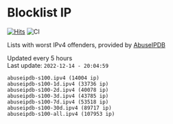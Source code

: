 # Blocklist IP

[![Hits](https://hits.seeyoufarm.com/api/count/incr/badge.svg?url=https%3A%2F%2Fgithub.com%2Fborestad%2Fblocklist-ip%2F&count_bg=%2379C83D&title_bg=%23555555&icon=&icon_color=%23E7E7E7&title=hits&edge_flat=false)](https://hits.seeyoufarm.com)  ![CI](https://img.shields.io/github/workflow/status/borestad/blocklist-ip/CI?style=flat-square)

Lists with worst IPv4 offenders, provided by [AbuseIPDB](https://www.abuseipdb.com/)

<!-- FOOTER-PLACEHOLDER -->
Updated every 5 hours<br>
Last update: `2022-12-14 - 20:04:59`
```
abuseipdb-s100.ipv4 (14004 ip)
abuseipdb-s100-1d.ipv4 (33736 ip)
abuseipdb-s100-2d.ipv4 (40078 ip)
abuseipdb-s100-3d.ipv4 (43785 ip)
abuseipdb-s100-7d.ipv4 (53518 ip)
abuseipdb-s100-30d.ipv4 (89717 ip)
abuseipdb-s100-all.ipv4 (107953 ip)
```
